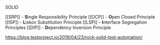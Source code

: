 SOLID

[[SRP]] - **S**ingle Responsibility Principle
[[OCP]] - **O**pen Closed Principle
[[ISP]] -  **L**iskov Substitution Principle
[[LSP]] -  **I**nterface Segregation Principles
[[DIP]] - **D**ependency Inversion Principle 

https://blog.testproject.io/2019/04/23/rock-solid-test-automation/